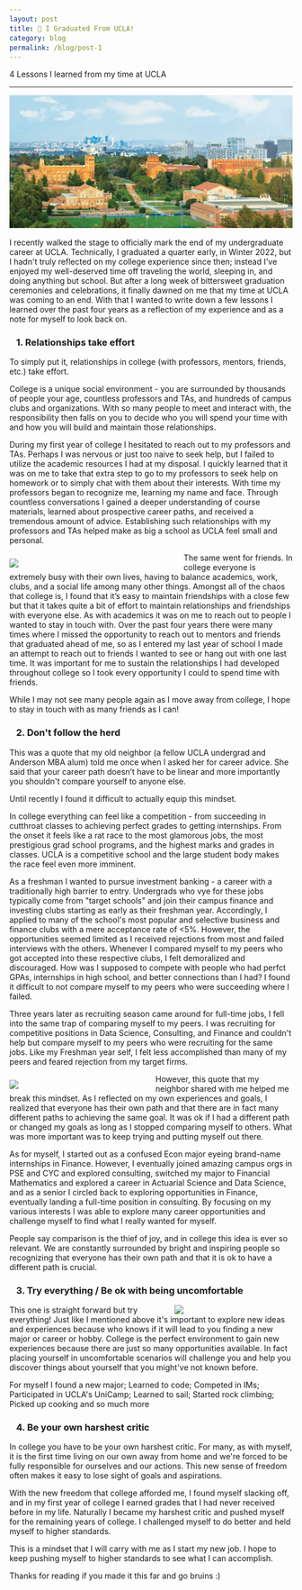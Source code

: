 ```yaml
---
layout: post
title: 🐻 I Graduated From UCLA!
category: blog
permalink: /blog/post-1
---
```


4 Lessons I learned from my time at UCLA

----

![campus.jpeg](/blog/assets/images/campus.jpeg)


I recently walked the stage to officially mark the end of my undergraduate career at UCLA. Technically, I graduated a quarter early, in Winter 2022, but I hadn't truly reflected on my college experience since then; instead I've enjoyed my well-deserved time off traveling the world, sleeping in, and doing anything but school. But after a long week of bittersweet graduation ceremonies and celebrations, it finally dawned on me that my time at UCLA was coming to an end. With that I wanted to write down a few lessons I learned over the past four years as a reflection of my experience and as a note for myself to look back on. 

### &ensp; 1. Relationships take effort
To simply put it, relationships in college (with professors, mentors, friends, etc.) take effort. 

College is a unique social environment - you are surrounded by thousands of people your age, countless professors and TAs, and hundreds of campus clubs and organizations. With so many people to meet and interact with, the responsibility then falls on you to decide who you will spend your time with and how you will build and maintain those relationships.

During my first year of college I hesitated to reach out to my professors and TAs. Perhaps I was nervous or just too naive to seek help, but I failed to utilize the academic resources I had at my disposal. I quickly learned that it was on me to take that extra step to go to my professors to seek help on homework or to simply chat with them about their interests. With time my professors began to recognize me, learning my name and face. Through countless conversations I gained a deeper understanding of course materials, learned about prospective career paths, and received a tremendous amount of advice. Establishing such relationships with my professors and TAs helped make as big a school as UCLA feel small and personal. 

<img align="left" src="{{ site.baseurl }}/blog/assets/images/friends.JPG" width="300" style="margin: 10px 10px 0px 0px;" class="rounded-corners" />

The same went for friends. In college everyone is extremely busy with their own lives, having to balance academics, work, clubs, and a social life among many other things. Amongst all of the chaos that college is, I found that it’s easy to maintain friendships with a close few but that it takes quite a bit of effort to maintain relationships and friendships with everyone else. As with academics it was on me to reach out to people I wanted to stay in touch with. Over the past four years there were many times where I missed the opportunity to reach out to mentors and friends that graduated ahead of me, so as I entered my last year of school I made an attempt to reach out to friends I wanted to see or hang out with one last time. It was important for me to sustain the relationships I had developed throughout college so I took every opportunity I could to spend time with friends.

While I may not see many people again as I move away from college, I hope to stay in touch with as many friends as I can!

### &ensp; 2. Don't follow the herd


This was a quote that my old neighbor (a fellow UCLA undergrad and Anderson MBA alum) told me once when I asked her for career advice. She said that your career path doesn’t have to be linear and more importantly you shouldn't compare yourself to anyone else. 

Until recently I found it difficult to actually equip this mindset.

In college everything can feel like a competition - from succeeding in cutthroat classes to achieving perfect grades to getting internships. From the onset it feels like a rat race to the most glamorous jobs, the most prestigious grad school programs, and the highest marks and grades in classes. UCLA is a competitive school and the large student body makes the race feel even more imminent. 

As a freshman I wanted to pursue investment banking - a career with a traditionally high barrier to entry. Undergrads who vye for these jobs typically come from "target schools" and join their campus finance and investing clubs starting as early as their freshman year. Accordingly, I applied to many of the school's most popular and selective business and finance clubs with a mere acceptance rate of <5%. However, the opportunities seemed limited as I received rejections from most and failed interviews with the others. Whenever I compared myself to my peers who got accepted into these respective clubs, I felt demoralized and discouraged. How was I supposed to compete with people who had perfct GPAs, internships in high school, and better connections than I had? I found it difficult to not compare myself to my peers who were succeeding where I failed. 

Three years later as recruiting season came around for full-time jobs, I fell into the same trap of comparing myself to my peers. I was recruiting for competitive positions in Data Science, Consulting, and Finance and couldn't help but compare myself to my peers who were recruiting for the same jobs. Like my Freshman year self, I felt less accomplished than many of my peers and feared rejection from my target firms. 

<img align="left" src="{{ site.baseurl }}/blog/assets/images/cyc.jpg" width="250" style="margin: 10px 10px 0px 0px;" class="rounded-corners" />

However, this quote that my neighbor shared with me helped me break this mindset. As I reflected on my own experiences and goals, I realized that everyone has their own path and that there are in fact many different paths to achieving the same goal. It was ok if I had a different path or changed my goals as long as I stopped comparing myself to others. What was more important was to keep trying and putting myself out there.

As for myself, I started out as a confused Econ major eyeing brand-name internships in Finance. However, I eventually joined amazing campus orgs in PSE and CYC and explored consulting, switched my major to Financial Mathematics and explored a career in Actuarial Science and Data Science, and as a senior I circled back to exploring opportunities in Finance, eventually landing a full-time position in consulting. By focusing on my various interests I was able to explore many career opportunities and challenge myself to find what I really wanted for myself. 

People say comparison is the thief of joy, and in college this idea is ever so relevant. We are constantly surrounded by bright and inspiring people so recognizing that everyone has their own path and that it is ok to have a different path is crucial.

### &ensp; 3. Try everything / Be ok with being uncomfortable

<img align="right" src="{{ site.baseurl }}/blog/assets/images/climbing.JPG" width="200" style="margin: 0px 10px 0px 10px;" class="rounded-corners" />

This one is straight forward but try everything! Just like I mentioned above it's important to explore new ideas and experiences because who knows if it will lead to you finding a new major or career or hobby. College is the perfect environment to gain new experiences because there are just so many opportunities available. In fact placing yourself in uncomfortable scenarios will challenge you and help you discover things about yourself that you might've not known before. 

For myself I found a new major; Learned to code; Competed in IMs; Participated in UCLA's UniCamp; Learned to sail; Started rock climbing; Picked up cooking and so much more

### &ensp; 4. Be your own harshest critic

In college you have to be your own harshest critic. For many, as with myself, it is the first time living on our own away from home and we're forced to be fully responsible for ourselves and our actions. This new sense of freedom often makes it easy to lose sight of goals and aspirations. 

With the new freedom that college afforded me, I found myself slacking off, and in my first year of college I earned grades that I had never received before in my life. Naturally I became my harshest critic and pushed myself for the remaining years of college. I challenged myself to do better and held myself to higher standards. 

This is a mindset that I will carry with me as I start my new job. I hope to keep pushing myself to higher standards to see what I can accomplish. 

Thanks for reading if you made it this far and go bruins :)
